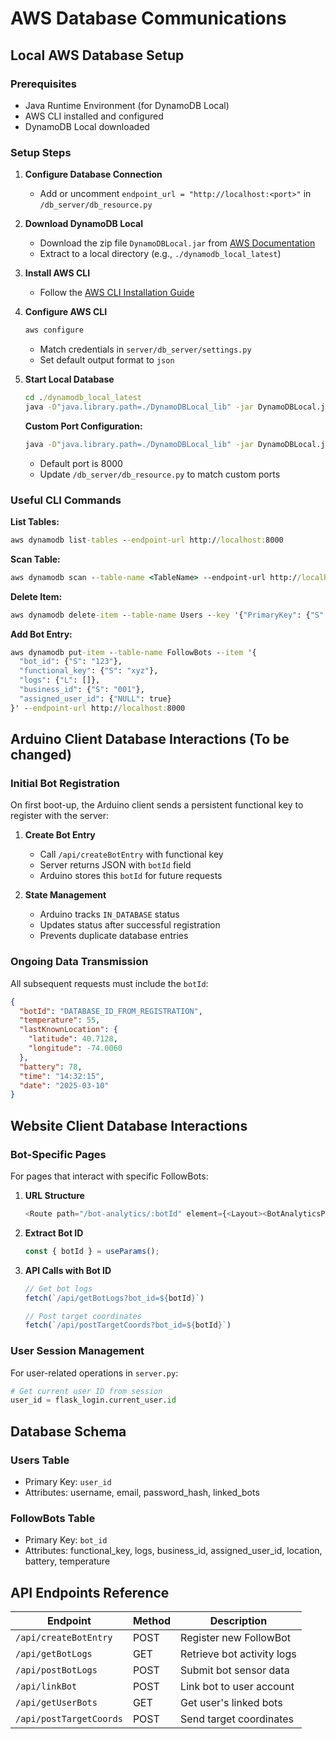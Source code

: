 # AWS Database Communications

## Local AWS Database Setup

### Prerequisites
- Java Runtime Environment (for DynamoDB Local)
- AWS CLI installed and configured
- DynamoDB Local downloaded

### Setup Steps

1. **Configure Database Connection**
   - Add or uncomment `endpoint_url = "http://localhost:<port>"` in `/db_server/db_resource.py`

2. **Download DynamoDB Local**
   - Download the zip file `DynamoDBLocal.jar` from [AWS Documentation](https://docs.aws.amazon.com/amazondynamodb/latest/developerguide/DynamoDBLocal.DownloadingAndRunning.html)
   - Extract to a local directory (e.g., `./dynamodb_local_latest`)

3. **Install AWS CLI**
   - Follow the [AWS CLI Installation Guide](https://docs.aws.amazon.com/cli/latest/userguide/getting-started-install.html)

4. **Configure AWS CLI**
   ```cmd
   aws configure
   ```
   - Match credentials in `server/db_server/settings.py`
   - Set default output format to `json`

5. **Start Local Database**
   ```cmd
   cd ./dynamodb_local_latest
   java -D"java.library.path=./DynamoDBLocal_lib" -jar DynamoDBLocal.jar
   ```
   
   **Custom Port Configuration:**
   ```cmd
   java -D"java.library.path=./DynamoDBLocal_lib" -jar DynamoDBLocal.jar -port <port-number>
   ```
   - Default port is 8000
   - Update `/db_server/db_resource.py` to match custom ports

### Useful CLI Commands

**List Tables:**
```cmd
aws dynamodb list-tables --endpoint-url http://localhost:8000
```

**Scan Table:**
```cmd
aws dynamodb scan --table-name <TableName> --endpoint-url http://localhost:8000
```

**Delete Item:**
```cmd
aws dynamodb delete-item --table-name Users --key '{"PrimaryKey": {"S":"PrimaryKeyValue"}}' --endpoint-url http://localhost:8000
```

**Add Bot Entry:**
```cmd
aws dynamodb put-item --table-name FollowBots --item '{
  "bot_id": {"S": "123"},
  "functional_key": {"S": "xyz"},
  "logs": {"L": []},
  "business_id": {"S": "001"},
  "assigned_user_id": {"NULL": true}
}' --endpoint-url http://localhost:8000
```

## Arduino Client Database Interactions (To be changed)

### Initial Bot Registration

On first boot-up, the Arduino client sends a persistent functional key to register with the server:

1. **Create Bot Entry**
   - Call `/api/createBotEntry` with functional key
   - Server returns JSON with `botId` field
   - Arduino stores this `botId` for future requests

2. **State Management**
   - Arduino tracks `IN_DATABASE` status
   - Updates status after successful registration
   - Prevents duplicate database entries

### Ongoing Data Transmission

All subsequent requests must include the `botId`:

```json
{
  "botId": "DATABASE_ID_FROM_REGISTRATION",
  "temperature": 55,
  "lastKnownLocation": {
    "latitude": 40.7128,
    "longitude": -74.0060
  },
  "battery": 78,
  "time": "14:32:15",
  "date": "2025-03-10"
}
```

## Website Client Database Interactions

### Bot-Specific Pages

For pages that interact with specific FollowBots:

1. **URL Structure**
   ```javascript
   <Route path="/bot-analytics/:botId" element={<Layout><BotAnalyticsPage /></Layout>} />
   ```

2. **Extract Bot ID**
   ```javascript
   const { botId } = useParams();
   ```

3. **API Calls with Bot ID**
   ```javascript
   // Get bot logs
   fetch(`/api/getBotLogs?bot_id=${botId}`)
   
   // Post target coordinates
   fetch(`/api/postTargetCoords?bot_id=${botId}`)
   ```

### User Session Management

For user-related operations in `server.py`:

```python
# Get current user ID from session
user_id = flask_login.current_user.id
```

## Database Schema

### Users Table
- Primary Key: `user_id`
- Attributes: username, email, password_hash, linked_bots

### FollowBots Table
- Primary Key: `bot_id`
- Attributes: functional_key, logs, business_id, assigned_user_id, location, battery, temperature

## API Endpoints Reference

| Endpoint | Method | Description |
|----------|--------|-------------|
| `/api/createBotEntry` | POST | Register new FollowBot |
| `/api/getBotLogs` | GET | Retrieve bot activity logs |
| `/api/postBotLogs` | POST | Submit bot sensor data |
| `/api/linkBot` | POST | Link bot to user account |
| `/api/getUserBots` | GET | Get user's linked bots |
| `/api/postTargetCoords` | POST | Send target coordinates
